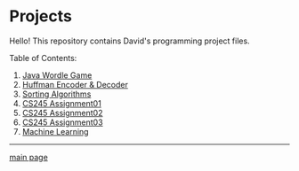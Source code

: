 # Projects

Hello! This repository contains David's programming project files.

Table of Contents:  

1. [Java Wordle Game](https://github.com/shooby-d/projects/tree/main/Wordle)  
2. [Huffman Encoder & Decoder](https://github.com/shooby-d/projects/tree/main/Huffman%20Encoder%20%26%20Decoder)  
3. [Sorting Algorithms](https://github.com/shooby-d/projects/tree/main/Sorting%20Algorithms)  
4. [CS245 Assignment01](https://github.com/shooby-d/projects/tree/main/MovieTags) 
5. [CS245 Assignment02](https://github.com/shooby-d/projects/tree/main/BusinessAnalyzer)  
6. [CS245 Assignment03](https://github.com/shooby-d/projects/tree/main/FriendsInAScandal) 
7. [Machine Learning](https://github.com/shooby-d/projects/tree/main/ML)  

_______________ 

[main page](https://github.com/shooby-d/projects)
